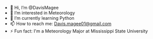 - 👋 Hi, I’m @DavisMagee
- 👀 I’m interested in Meteorology
- 🌱 I’m currently learning Python
- 📫 How to reach me: Davis.magee01@gmail.com
- ⚡ Fun fact: I'm a Meteorology Major at Mississippi State University

<!---
DavisMagee/DavisMagee is a ✨ special ✨ repository because its `README.md` (this file) appears on your GitHub profile.
You can click the Preview link to take a look at your changes.
--->
